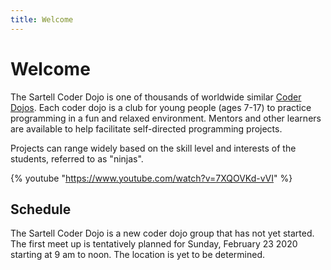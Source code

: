 ```yaml
---
title: Welcome
---
```


# Welcome
The Sartell Coder Dojo is one of thousands of worldwide similar [Coder Dojos](https://coderdojo.com/).
Each coder dojo is a club for young people (ages 7-17) to practice programming in a fun and relaxed
environment. Mentors and other learners are available to help facilitate self-directed programming projects.

Projects can range widely based on the skill level and interests of the students, referred to as "ninjas".

{% youtube "https://www.youtube.com/watch?v=7XQOVKd-vVI" %}

## Schedule
The Sartell Coder Dojo is a new coder dojo group that has not yet started. The first meet up is tentatively planned
for Sunday, February 23 2020 starting at 9 am to noon. The location is yet to be determined.